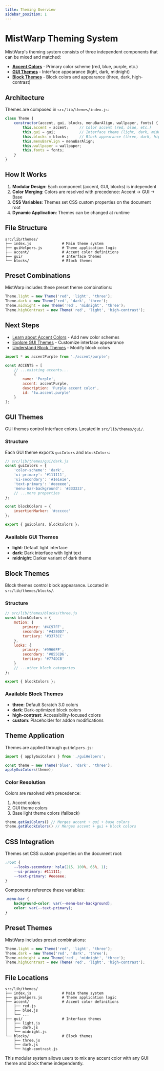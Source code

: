 ```yaml
---
title: Theming Overview
sidebar_position: 1
---
```


# MistWarp Theming System

MistWarp's theming system consists of three independent components that can be mixed and matched:

- **[Accent Colors](./accent-colors)** - Primary color scheme (red, blue, purple, etc.)
- **[GUI Themes](./gui-themes)** - Interface appearance (light, dark, midnight)
- **[Block Themes](./block-themes)** - Block colors and appearance (three, dark, high-contrast)

## Architecture

Themes are composed in `src/lib/themes/index.js`:

```javascript
class Theme {
    constructor(accent, gui, blocks, menuBarAlign, wallpaper, fonts) {
        this.accent = accent;     // Color accent (red, blue, etc.)
        this.gui = gui;           // Interface theme (light, dark, midnight)  
        this.blocks = blocks;     // Block appearance (three, dark, high-contrast)
        this.menuBarAlign = menuBarAlign;
        this.wallpaper = wallpaper;
        this.fonts = fonts;
    }
}
```

## How It Works

1. **Modular Design**: Each component (accent, GUI, blocks) is independent
2. **Color Merging**: Colors are resolved with precedence: Accent → GUI → Base
3. **CSS Variables**: Themes set CSS custom properties on the document root
4. **Dynamic Application**: Themes can be changed at runtime

## File Structure

```
src/lib/themes/
├── index.js              # Main theme system
├── guiHelpers.js         # Theme application logic
├── accent/               # Accent color definitions
├── gui/                  # Interface themes  
└── blocks/               # Block themes
```

## Preset Combinations

MistWarp includes these preset theme combinations:

```javascript
Theme.light = new Theme('red', 'light', 'three');
Theme.dark = new Theme('red', 'dark', 'three');  
Theme.midnight = new Theme('red', 'midnight', 'three');
Theme.highContrast = new Theme('red', 'light', 'high-contrast');
```

## Next Steps

- [Learn about Accent Colors](./accent-colors) - Add new color schemes
- [Explore GUI Themes](./gui-themes) - Customize interface appearance
- [Understand Block Themes](./block-themes) - Modify block colors
```javascript
import * as accentPurple from './accent/purple';

const ACCENTS = [
    // ...existing accents...
    {
        name: 'Purple',
        accent: accentPurple,
        description: 'Purple accent color',
        id: 'tw.accent.purple'
    }
];
```

## GUI Themes

GUI themes control interface colors. Located in `src/lib/themes/gui/`.

### Structure

Each GUI theme exports `guiColors` and `blockColors`:

```javascript
// src/lib/themes/gui/dark.js
const guiColors = {
    'color-scheme': 'dark',
    'ui-primary': '#111111',
    'ui-secondary': '#1e1e1e',
    'text-primary': '#eeeeee',
    'menu-bar-background': '#333333',
    // ...more properties
};

const blockColors = {
    insertionMarker: '#cccccc'
};

export { guiColors, blockColors };
```

### Available GUI Themes
- **light**: Default light interface
- **dark**: Dark interface with light text
- **midnight**: Darker variant of dark theme

## Block Themes

Block themes control block appearance. Located in `src/lib/themes/blocks/`.

### Structure

```javascript
// src/lib/themes/blocks/three.js
const blockColors = {
    motion: {
        primary: '#4C97FF',
        secondary: '#4280D7',
        tertiary: '#3373CC'
    },
    looks: {
        primary: '#9966FF',
        secondary: '#855CD6',
        tertiary: '#774DCB'
    }
    // ...other block categories
};

export { blockColors };
```

### Available Block Themes
- **three**: Default Scratch 3.0 colors
- **dark**: Dark-optimized block colors  
- **high-contrast**: Accessibility-focused colors
- **custom**: Placeholder for addon modifications

## Theme Application

Themes are applied through `guiHelpers.js`:

```javascript
import { applyGuiColors } from './guiHelpers';

const theme = new Theme('blue', 'dark', 'three');
applyGuiColors(theme);
```

### Color Resolution

Colors are resolved with precedence:
1. Accent colors
2. GUI theme colors  
3. Base light theme colors (fallback)

```javascript
theme.getGuiColors() // Merges accent + gui + base colors
theme.getBlockColors() // Merges accent + gui + block colors
```

## CSS Integration

Themes set CSS custom properties on the document root:

```css
:root {
    --looks-secondary: hsla(215, 100%, 65%, 1);
    --ui-primary: #111111;
    --text-primary: #eeeeee;
}
```

Components reference these variables:

```css
.menu-bar {
    background-color: var(--menu-bar-background);
    color: var(--text-primary);
}
```

## Preset Themes

MistWarp includes preset combinations:

```javascript
Theme.light = new Theme('red', 'light', 'three');
Theme.dark = new Theme('red', 'dark', 'three');  
Theme.midnight = new Theme('red', 'midnight', 'three');
Theme.highContrast = new Theme('red', 'light', 'high-contrast');
```

## File Locations

```
src/lib/themes/
├── index.js              # Main theme system
├── guiHelpers.js         # Theme application logic
├── accent/               # Accent color definitions
│   ├── red.js
│   ├── blue.js
│   └── ...
├── gui/                  # Interface themes
│   ├── light.js
│   ├── dark.js
│   └── midnight.js
└── blocks/               # Block themes
    ├── three.js
    ├── dark.js
    └── high-contrast.js
```

This modular system allows users to mix any accent color with any GUI theme and block theme independently.
